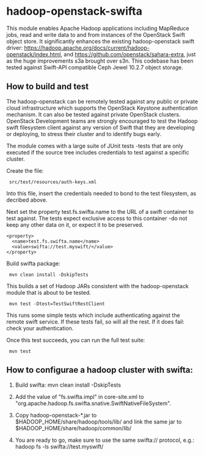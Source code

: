# hadoop-openstack-swifta

This module enables Apache Hadoop applications including MapReduce jobs, read and write data to and from instances of the OpenStack Swift object store. It significantly enhances the existing hadoop-openstack swift driver: https://hadoop.apache.org/docs/current/hadoop-openstack/index.html, and https://github.com/openstack/sahara-extra, just as the huge improvements s3a brought over s3n. This codebase has been tested against Swift-API compatible Ceph Jewel 10.2.7 object storage. 

## How to build and test

The hadoop-openstack can be remotely tested against any public or private cloud infrastructure which supports the OpenStack Keystone authentication mechanism. It can also be tested against private OpenStack clusters. OpenStack Development teams are strongly encouraged to test the Hadoop swift filesystem client against any version of Swift that they are developing or deploying, to stress their cluster and to identify bugs early.

The module comes with a large suite of JUnit tests -tests that are only executed if the source tree includes credentials to test against a specific cluster.

Create the file: 
     
     src/test/resources/auth-keys.xml
     
Into this file, insert the credentials needed to bond to the test filesystem, as decribed above.

Next set the property test.fs.swifta.name to the URL of a swift container to test against. The tests expect exclusive access to this container -do not keep any other data on it, or expect it to be preserved.

    <property>
      <name>test.fs.swifta.name</name>
      <value>swifta://test.myswift/</value>
    </property>
    
Build swifta package:

     mvn clean install -DskipTests
   
This builds a set of Hadoop JARs consistent with the hadoop-openstack module that is about to be tested.

     mvn test -Dtest=TestSwiftRestClient
   
This runs some simple tests which include authenticating against the remote swift service. If these tests fail, so will all the rest. If it does fail: check your authentication.

Once this test succeeds, you can run the full test suite:

     mvn test
  

## How to configurae a hadoop cluster with swifta:

1) Build swifta: mvn clean install -DskipTests

2) Add the value of "fs.swifta.impl" in core-site.xml to "org.apache.hadoop.fs.swifta.snative.SwiftNativeFileSystem".

3) Copy hadoop-openstack-*.jar to $HADOOP_HOME/share/hadoop/tools/lib/ and link the same jar to $HADOOP_HOME/share/hadoop/common/lib/

4) You are ready to go, make sure to use the same swifta:// protocol, e.g.: hadoop fs -ls swifta://test.myswift/

